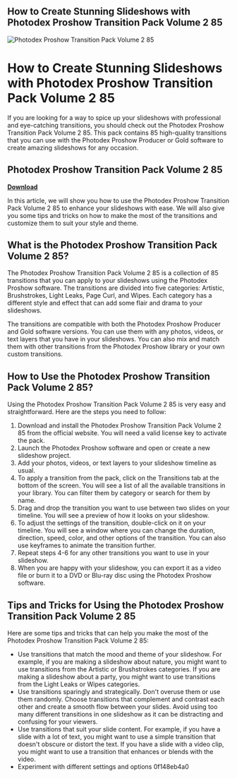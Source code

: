 ## How to Create Stunning Slideshows with Photodex Proshow Transition Pack Volume 2 85

 
![Photodex Proshow Transition Pack Volume 2 85](https://i1.sndcdn.com/artworks-kykZEzFIpA3JShAu-keVcPA-t240x240.jpg)

 
# How to Create Stunning Slideshows with Photodex Proshow Transition Pack Volume 2 85
 
If you are looking for a way to spice up your slideshows with professional and eye-catching transitions, you should check out the Photodex Proshow Transition Pack Volume 2 85. This pack contains 85 high-quality transitions that you can use with the Photodex Proshow Producer or Gold software to create amazing slideshows for any occasion.
 
## Photodex Proshow Transition Pack Volume 2 85


[**Download**](https://www.google.com/url?q=https%3A%2F%2Ffancli.com%2F2tKB9w&sa=D&sntz=1&usg=AOvVaw36CRpiQvWWIpO7HzhKc6Ir)

 
In this article, we will show you how to use the Photodex Proshow Transition Pack Volume 2 85 to enhance your slideshows with ease. We will also give you some tips and tricks on how to make the most of the transitions and customize them to suit your style and theme.
 
## What is the Photodex Proshow Transition Pack Volume 2 85?
 
The Photodex Proshow Transition Pack Volume 2 85 is a collection of 85 transitions that you can apply to your slideshows using the Photodex Proshow software. The transitions are divided into five categories: Artistic, Brushstrokes, Light Leaks, Page Curl, and Wipes. Each category has a different style and effect that can add some flair and drama to your slideshows.
 
The transitions are compatible with both the Photodex Proshow Producer and Gold software versions. You can use them with any photos, videos, or text layers that you have in your slideshows. You can also mix and match them with other transitions from the Photodex Proshow library or your own custom transitions.
 
## How to Use the Photodex Proshow Transition Pack Volume 2 85?
 
Using the Photodex Proshow Transition Pack Volume 2 85 is very easy and straightforward. Here are the steps you need to follow:
 
1. Download and install the Photodex Proshow Transition Pack Volume 2 85 from the official website. You will need a valid license key to activate the pack.
2. Launch the Photodex Proshow software and open or create a new slideshow project.
3. Add your photos, videos, or text layers to your slideshow timeline as usual.
4. To apply a transition from the pack, click on the Transitions tab at the bottom of the screen. You will see a list of all the available transitions in your library. You can filter them by category or search for them by name.
5. Drag and drop the transition you want to use between two slides on your timeline. You will see a preview of how it looks on your slideshow.
6. To adjust the settings of the transition, double-click on it on your timeline. You will see a window where you can change the duration, direction, speed, color, and other options of the transition. You can also use keyframes to animate the transition further.
7. Repeat steps 4-6 for any other transitions you want to use in your slideshow.
8. When you are happy with your slideshow, you can export it as a video file or burn it to a DVD or Blu-ray disc using the Photodex Proshow software.

## Tips and Tricks for Using the Photodex Proshow Transition Pack Volume 2 85
 
Here are some tips and tricks that can help you make the most of the Photodex Proshow Transition Pack Volume 2 85:

- Use transitions that match the mood and theme of your slideshow. For example, if you are making a slideshow about nature, you might want to use transitions from the Artistic or Brushstrokes categories. If you are making a slideshow about a party, you might want to use transitions from the Light Leaks or Wipes categories.
- Use transitions sparingly and strategically. Don't overuse them or use them randomly. Choose transitions that complement and contrast each other and create a smooth flow between your slides. Avoid using too many different transitions in one slideshow as it can be distracting and confusing for your viewers.
- Use transitions that suit your slide content. For example, if you have a slide with a lot of text, you might want to use a simple transition that doesn't obscure or distort the text. If you have a slide with a video clip, you might want to use a transition that enhances or blends with the video.
- Experiment with different settings and options 0f148eb4a0
